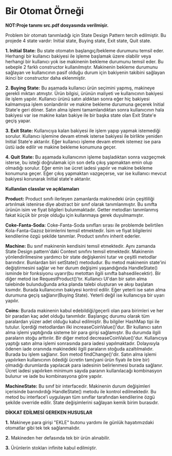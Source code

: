 # Bir Otomat Örneği

**NOT:Proje tanımı src.pdf dosyasında verilmişir.**

Problem bir otomatı tanımladığı için State Design Pattern tercih edilmiştir. Bu projede 4 state vardır: Initial state, Buying state, Exit state, Quit state. 

  **1. Initial State:** Bu state otomatın başlangıç/bekleme durumunu temsil eder. Herhangi bir kullanıcı bakiyesi ile işleme başlamak üzere olabilir veya herhangi bir kullanıcı yok ise makinenin bekleme durumunu temsil eder. Bu sebeple 2 farklı constructor kullanılmıştır. Makinenin bekleme durumunu sağlayan ve kullanıcının pasif olduğu durum için bakiyenin takibini sağlayan ikinci bir constructor daha eklenmiştir. 
  
  **2. Buying State:** Bu aşamada kullanıcı ürün seçimini yapmış, makineye gerekli miktarı atmıştır. Ürün bilgisi, ürünün maliyeti ve kullanıcının bakiyesi ile işlem yapılır. Kullanıcı ürünü satın aldıktan sonra eğer hiç bakiyesi kalmamışsa işlem sonlandırılır ve makine bekleme durumuna geçerek Initial State'e geri döner. Satın alma işlemi tamamlandıktan sonra kullanıcının hala bakiyesi var ise makine kalan bakiye ile bir başka state olan Exit State'e geçiş yapar.
  
  **3. Exit State:** Kullanıcıya kalan bakiyesi ile işlem yapıp yapmak istemediği sorulur. Kullanıcı işlemine devam etmek isterse bakiyesi ile birlikte yeniden Initial State'e aktarılır. Eğer kullanıcı işleme devam etmek istemez ise para üstü iade edilir ve makine bekleme konumuna geçer.
  
  **4. Quit State:** Bu aşamada kullanıcının işleme başladıktan sonra vazgeçmek isterse, bu isteği doğrulamak için son defa çıkış yapmaktan emin olup olmadığı sorulur. Eğer emin ise ücret iadesi yapılır ve makine bekleme konumuna geçer. Eğer çıkış yapmaktan vazgeçerse, var ise kullanıcı mevcut bakiyesi korunarak Initial state'e aktarılır. 
  
**Kullanılan classlar ve açıklamaları**

**Product:** Product sınıfı ilerleyen zamanlarda makinedeki ürün çeşitliliği artırılmak istenirse diye abstract bir sınıf olarak tanımlanmıştır. Bu sınıfta ürünün isim ve fiyat bilgileri bulunmaktadır. Getter metodları tanımlanmış fakat küçük bir proje olduğu için kullanmaya gerek duyulmamıştır.

**Coke-Fanta-Soda:** Coke-Fanta-Soda sınıfları sırası ile problemde belirtilen Kola-Fanta-Gazoz birimlerini temsil etmektedir. İsim ve fiyat bilgilerini kendilerine özgü şekilde tanımlar. Product sınıfını inherit ederler.

**Machine:** Bu sınıf makinenin kendisini temsil etmektedir. Aynı zamanda State Design pattern'daki Context sınıfını temsil etmektedir. Makinenin yönlendirilmesine yardımcı bir state değişkenini tutar ve çeşitli metodlar barındırır. Bunlardan biri setState() metodudur. Bu metod makinenin state'ini değiştirmesini sağlar ve her durum değişimi yaşandığında HandleState() isminde bir fonksiyonu uyarır(bu metottan ilgili sınıfta bahsedilecektir). Bir diğer metod ise RequestProduct()'tır. Kullanıcı UI'dan bir satın alma talebinde bulunduğunda arka planda talebi oluşturan ve akışı başlatan ksımdır. Burada kullanıcının bakiyesi kontrol edilir. Eğer yeterli ise satın alma durumuna geçiş sağlanır(Buying State). Yeterli değil ise kullanıcıya bir uyarı yapılır. 

**Coins:** Burada makinenin kabul edebildiği/geçerli olan para birimleri ve her bir paradan kaç adet olduğu tanımlıdır. Başlangıç durumu olarak tüm paralardan yüzer adet olduğu kabul edilmiştir. Bu bilgiler HashMap tipi ile tutulur. İçerdiği metodlardan ilki increaseCoinValue()'dur. Bir kullanıcı satın alma işlemi yaptığında sisteme bir para girişi sağlamıştır. Bu durumda ilgili paraların stoğu arttırılır. Bir diğer metod decreaseCoinValue()'dur. Kullanıcıya yaptığı satın alma işlemi sonrasında para iadesi yapılmaktadır. Dolayısıyla ödenen iade oranında makinedeki ilgili paraların stoğuda azaltılmalıdır. Burada bu işlem sağlanır. Son metod findChange()'dir. Satın alma işlemi yapılırken kullanıcının ödediği ücretin tam(yani ürün fiyatı ile bire bir) olmadığı durumlarda yapılacak para iadesinin belirlenmesi burada sağlanır. Ücret iadesi yapılırken minimum sayıda paranın kullanılacağı kombinasyon bulunur ve iade bu kombinasyona göre yapılır. 

**MachineState:** Bu sınıf bir interfacedir. Makinenin durum değişimleri içerisinde barındırdığı HandleState() metodu ile kontrol edilmektedir. Bu metod bu interface'i uygulayan tüm sınıflar tarafından kendilerine özgü şekilde override edilir. State değişimlerini sağlayan kemik birim burasıdır. 

**DİKKAT EDİLMESİ GEREKEN HUSUSLAR**

**1.** Makineye para girişi "EKLE" butonu yardımı ile günlük hayatımızdaki otomatlar gibi tek tek sağlanmalıdır. 

**2.** Makineden her defasında tek bir ürün alınabilir. 

**3.** Ürünlerin stokları infinite kabul edilmiştir. 


